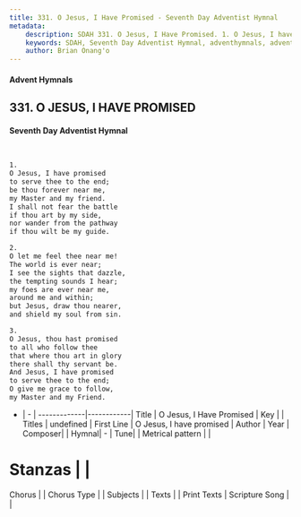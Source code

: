 ```yaml
---
title: 331. O Jesus, I Have Promised - Seventh Day Adventist Hymnal
metadata:
    description: SDAH 331. O Jesus, I Have Promised. 1. O Jesus, I have promised to serve thee to the end; be thou forever near me, my Master and my friend. I shall not fear the battle if thou art by my side, nor wander from the pathway if thou wilt be my guide.
    keywords: SDAH, Seventh Day Adventist Hymnal, adventhymnals, advent hymnals, O Jesus, I Have Promised, O Jesus, I have promised 
    author: Brian Onang'o
---
```


#### Advent Hymnals
## 331. O JESUS, I HAVE PROMISED
#### Seventh Day Adventist Hymnal

```txt


1.
O Jesus, I have promised
to serve thee to the end;
be thou forever near me,
my Master and my friend.
I shall not fear the battle
if thou art by my side,
nor wander from the pathway
if thou wilt be my guide.

2.
O let me feel thee near me!
The world is ever near;
I see the sights that dazzle,
the tempting sounds I hear;
my foes are ever near me,
around me and within;
but Jesus, draw thou nearer,
and shield my soul from sin.

3.
O Jesus, thou hast promised
to all who follow thee
that where thou art in glory
there shall thy servant be.
And Jesus, I have promised
to serve thee to the end;
O give me grace to follow,
my Master and my Friend.


```

- |   -  |
-------------|------------|
Title | O Jesus, I Have Promised |
Key |  |
Titles | undefined |
First Line | O Jesus, I have promised |
Author | 
Year | 
Composer|  |
Hymnal|  - |
Tune|  |
Metrical pattern | |
# Stanzas |  |
Chorus |  |
Chorus Type |  |
Subjects |  |
Texts |  |
Print Texts | 
Scripture Song |  |
  
